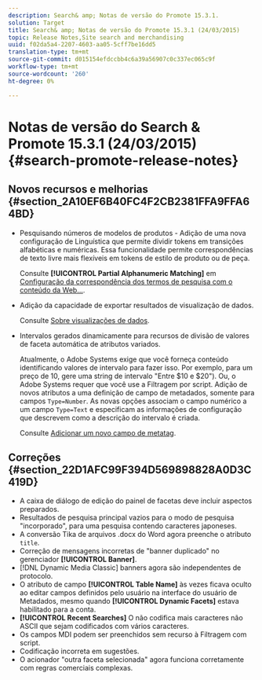```yaml
---
description: Search& amp; Notas de versão do Promote 15.3.1.
solution: Target
title: Search& amp; Notas de versão do Promote 15.3.1 (24/03/2015)
topic: Release Notes,Site search and merchandising
uuid: f02da5a4-2207-4603-aa05-5cff7be16dd5
translation-type: tm+mt
source-git-commit: d015154efdccbb4c6a39a56907c0c337ec065c9f
workflow-type: tm+mt
source-wordcount: '260'
ht-degree: 0%

---
```



# Notas de versão do Search &amp; Promote 15.3.1 (24/03/2015){#search-promote-release-notes}

## Novos recursos e melhorias {#section_2A10EF6B40FC4F2CB2381FFA9FFA64BD}

* Pesquisando números de modelos de produtos - Adição de uma nova configuração de Linguística que permite dividir tokens em transições alfabéticas e numéricas. Essa funcionalidade permite correspondências de texto livre mais flexíveis em tokens de estilo de produto ou de peça.

   Consulte **[!UICONTROL Partial Alphanumeric Matching]** em [Configuração da correspondência dos termos de pesquisa com o conteúdo da Web...](../c-about-linguistics-menu/c-about-words-and-language.md#task_351A9144A51F4B41923BDBACDEF3B616).

* Adição da capacidade de exportar resultados de visualização de dados.

   Consulte [Sobre visualizações de dados](../c-about-reports-menu/c-about-data-views.md#concept_DCA897D074464BC1861AA47B40CC86C3).

* Intervalos gerados dinamicamente para recursos de divisão de valores de faceta automática de atributos variados.

   Atualmente, o Adobe Systems exige que você forneça conteúdo identificando valores de intervalo para fazer isso. Por exemplo, para um preço de 10, gere uma string de intervalo &quot;Entre $10 e $20&quot;). Ou, o Adobe Systems requer que você use a Filtragem por script. Adição de novos atributos a uma definição de campo de metadados, somente para campos `Type=Number`. As novas opções associam o campo numérico a um campo `Type=Text` e especificam as informações de configuração que descrevem como a descrição do intervalo é criada.

   Consulte [Adicionar um novo campo de metatag](../c-about-settings-menu/c-about-metadata-menu.md#task_6DF188C0FC7F4831A4444CA9AFA615E5).

## Correções {#section_22D1AFC99F394D569898828A0D3C419D}

* A caixa de diálogo de edição do painel de facetas deve incluir aspectos preparados.
* Resultados de pesquisa principal vazios para o modo de pesquisa &quot;incorporado&quot;, para uma pesquisa contendo caracteres japoneses.
* A conversão Tika de arquivos .docx do Word agora preenche o atributo `title`.
* Correção de mensagens incorretas de &quot;banner duplicado&quot; no gerenciador **[!UICONTROL Banner]**.
* [!DNL Dynamic Media Classic] banners agora são independentes de protocolo.
* O atributo de campo **[!UICONTROL Table Name]** às vezes ficava oculto ao editar campos definidos pelo usuário na interface do usuário de Metadados, mesmo quando **[!UICONTROL Dynamic Facets]** estava habilitado para a conta.
* **[!UICONTROL Recent Searches]** O não codifica mais caracteres não ASCII que sejam codificados com vários caracteres.
* Os campos MDI podem ser preenchidos sem recurso à Filtragem com script.
* Codificação incorreta em sugestões.
* O acionador &quot;outra faceta selecionada&quot; agora funciona corretamente com regras comerciais complexas.

